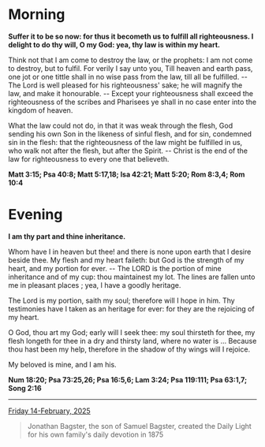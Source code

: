 # Morning

**Suffer it to be so now: for thus it becometh us to fulfill all righteousness. I delight to do thy will, O my God: yea, thy law is within my heart.**
 
Think not that I am come to destroy the law, or the prophets: I am not come to destroy, but to fulfil. For verily I say unto you, Till heaven and earth pass, one jot or one tittle shall in no wise pass from the law, till all be fulfilled. -- The Lord is well pleased for his righteousness' sake; he will magnify the law, and make it honourable. -- Except your righteousness shall exceed the righteousness of the scribes and Pharisees ye shall in no case enter into the kingdom of heaven.
 
What the law could not do, in that it was weak through the flesh, God sending his own Son in the likeness of sinful flesh, and for sin, condemned sin in the flesh: that the righteousness of the law might be fulfilled in us, who walk not after the flesh, but after the Spirit. -- Christ is the end of the law for righteousness to every one that believeth.  

**Matt 3:15; Psa 40:8; Matt 5:17,18; Isa 42:21; Matt 5:20; Rom 8:3,4; Rom 10:4**

# Evening

**I am thy part and thine inheritance.**
 
Whom have I in heaven but thee! and there is none upon earth that I desire beside thee. My flesh and my heart faileth: but God is the strength of my heart, and my portion for ever. -- The LORD is the portion of mine inheritance and of my cup: thou maintainest my lot. The lines are fallen unto me in pleasant places ; yea, I have a goodly heritage.
 
The Lord is my portion, saith my soul; therefore will I hope in him. Thy testimonies have I taken as an heritage for ever: for they are the rejoicing of my heart.
 
O God, thou art my God; early will I seek thee: my soul thirsteth for thee, my flesh longeth for thee in a dry and thirsty land, where no water is ... Because thou hast been my help, therefore in the shadow of thy wings will I rejoice.
 
My beloved is mine, and I am his.  

**Num 18:20; Psa 73:25,26; Psa 16:5,6; Lam 3:24; Psa 119:111; Psa 63:1,7; Song 2:16**

---

[Friday 14-February, 2025](https://t.me/s/daily_light)

> Jonathan Bagster, the son of Samuel Bagster, created the Daily Light for his own family's daily devotion in 1875

